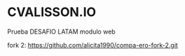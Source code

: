 # CVALISSON.IO
Prueba DESAFIO LATAM modulo web 

 fork 2: https://github.com/alicita1990/compa-ero-fork-2.git
